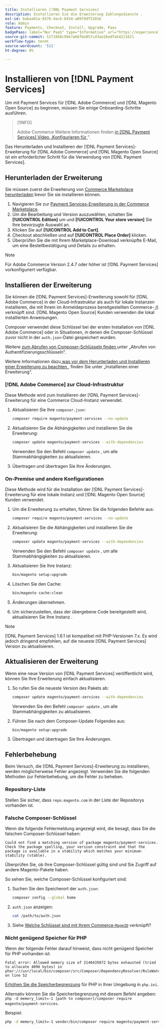 ```yaml
---
title: Installieren [!DNL Payment Services]
description: Installieren Sie die Erweiterung Zahlungsdienste .
exl-id: babaa91a-9376-4acb-b934-a89f9df52016
role: Admin
feature: Payments, Checkout, Install, Upgrade, Paas
badgePaas: label="Nur PaaS" type="Informative" url="https://experienceleague.adobe.com/de/docs/commerce/user-guides/product-solutions" tooltip="Gilt nur für Adobe Commerce in Cloud-Projekten (von Adobe verwaltete PaaS-Infrastruktur) und lokale Projekte."
source-git-commit: 5271668c99e7a66fbe857cd3ae26edfa54211621
workflow-type: tm+mt
source-wordcount: '511'
ht-degree: 0%

---
```


# Installieren von [!DNL Payment Services]

Um mit Payment Services für [!DNL Adobe Commerce] und [!DNL Magento Open Source] zu beginnen, müssen Sie einige Onboarding-Schritte ausführen.

>[!INFO]
>
> Adobe Commerce Weitere Informationen finden [ in  [!DNL Payment Services]  Video „Konfigurieren für ](https://experienceleague.adobe.com/de/docs/commerce-learn/tutorials/admin/adobe-commerce-services/configure-adobe-payment-services)&quot;.

Das Herunterladen und Installieren der [!DNL Payment Services]-Erweiterung für [!DNL Adobe Commerce] und [!DNL Magento Open Source] ist ein erforderlicher Schritt für die Verwendung von [!DNL Payment Services].

## Herunterladen der Erweiterung

Sie müssen zuerst die Erweiterung von [Commerce Marketplace herunterladen](https://experienceleague.adobe.com/docs/commerce-admin/start/resources/commerce-marketplace.html?lang=de) bevor Sie sie installieren können.

1. Navigieren Sie zur [Payment Services-Erweiterung in der Commerce Marketplace](https://commercemarketplace.adobe.com/magento-payment-services.html).
1. Um die Bearbeitung und Version auszuwählen, schalten Sie **[!UICONTROL Edition]** um und **[!UICONTROL Your store version]** Sie Ihre bevorzugte Auswahl an.
1. Klicken Sie auf **[!UICONTROL Add to Cart]**.
1. Checkout abschließen und auf **[!UICONTROL Place Order]** klicken.
1. Überprüfen Sie die mit Ihrem Marketplace-Download verknüpfte E-Mail, um eine Bestellbestätigung und Details zu erhalten.

>[!NOTE]
>
> Für Adobe Commerce Version 2.4.7 oder höher ist [!DNL Payment Services] vorkonfiguriert verfügbar.

## Installieren der Erweiterung

Sie können die [!DNL Payment Services]-Erweiterung sowohl für [!DNL Adobe Commerce] in der Cloud-Infrastruktur als auch für lokale Instanzen installieren, die mit Ihrem im Anmeldeprozess bereitgestellten Commerce-[ (](https://developer.adobe.com/commerce/marketplace/guides/sellers/profile-information/#access-keys)) verknüpft sind.
[!DNL Magento Open Source] Kunden verwenden die lokal installierten Anweisungen.

Composer verwendet diese Schlüssel bei der ersten Installation von [!DNL Adobe Commerce] oder in Situationen, in denen die Composer-Schlüssel zuvor nicht in der `auth.json`-Datei gespeichert wurden.

Weitere [ zum Abrufen von Composer-Schlüsseln finden ](https://experienceleague.adobe.com/de/docs/commerce-operations/installation-guide/prerequisites/authentication-keys) unter „Abrufen von Authentifizierungsschlüsseln“.

Weitere Informationen dazu[ was vor dem Herunterladen und Installieren einer Erweiterung zu beachten ](https://experienceleague.adobe.com/de/docs/commerce-operations/installation-guide/tutorials/extensions), finden Sie unter „Installieren einer Erweiterung“.

### [!DNL Adobe Commerce] zur Cloud-Infrastruktur

Diese Methode wird zum Installieren der [!DNL Payment Services]-Erweiterung für eine Commerce Cloud-Instanz verwendet.

1. Aktualisieren Sie Ihre `composer.json`:

   ```bash
   composer require magento/payment-services --no-update
   ```

1. Aktualisieren Sie die Abhängigkeiten und installieren Sie die Erweiterung:

   ```bash
   composer update magento/payment-services --with-dependencies
   ```

   Verwenden Sie den Befehl `composer update` , um alle Stammabhängigkeiten zu aktualisieren.

1. Übertragen und übertragen Sie Ihre Änderungen.

### On-Premise und andere Konfigurationen

Diese Methode wird für die Installation der [!DNL Payment Services]-Erweiterung für eine lokale Instanz und [!DNL Magento Open Source] Kunden verwendet.

1. Um die Erweiterung zu erhalten, führen Sie die folgenden Befehle aus:

   ```bash
   composer require magento/payment-services --no-update
   ```

1. Aktualisieren Sie die Abhängigkeiten und installieren Sie die Erweiterung:

   ```bash
   composer update magento/payment-services --with-dependencies
   ```

   Verwenden Sie den Befehl `composer update` , um alle Stammabhängigkeiten zu aktualisieren.

1. Aktualisieren Sie Ihre Instanz:

   ```bash
   bin/magento setup:upgrade
   ```

1. Löschen Sie den Cache:

   ```bash
   bin/magento cache:clean
   ```

1. Änderungen übernehmen.
1. Um sicherzustellen, dass der übergebene Code bereitgestellt wird, aktualisieren Sie Ihre Instanz .

>[!NOTE]
>
> [!DNL Payment Services] 1.6.1 ist kompatibel mit PHP-Versionen 7.x. Es wird jedoch dringend empfohlen, auf die neueste [!DNL Payment Services] Version zu aktualisieren.

## Aktualisieren der Erweiterung

Wenn eine neue Version von [!DNL Payment Services] veröffentlicht wird, können Sie Ihre Erweiterung einfach aktualisieren.

1. So rufen Sie die neueste Version des Pakets ab:

   ```bash
   composer update magento/payment-services --with-dependencies
   ```

   Verwenden Sie den Befehl `composer update` , um alle Stammabhängigkeiten zu aktualisieren.

1. Führen Sie nach dem Composer-Update Folgendes aus:

   ```bash
   bin/magento setup:upgrade
   ```

1. Übertragen und übertragen Sie Ihre Änderungen.

## Fehlerbehebung

Beim Versuch, die [!DNL Payment Services]-Erweiterung zu installieren, werden möglicherweise Fehler angezeigt. Verwenden Sie die folgenden Methoden zur Fehlerbehebung, um die Fehler zu beheben.

### Repository-Liste

Stellen Sie sicher, dass `repo.magento.com` in der Liste der Repositorys vorhanden ist.

### Falsche Composer-Schlüssel

Wenn die folgende Fehlermeldung angezeigt wird, die besagt, dass Sie die falschen Composer-Schlüssel haben:

```
Could not find a matching version of package magento/payment-services. Check the package spelling, your version constraint and that the package is available in a stability which matches your minimum-stability (stable).
```

Überprüfen Sie, ob Ihre Composer-Schlüssel gültig sind und Sie Zugriff auf andere Magento-Pakete haben.

So sehen Sie, welche Composer-Schlüssel konfiguriert sind:

1. Suchen Sie den Speicherort der `auth.json`:

   ```bash
   composer config --global home
   ```

1. `auth.json` anzeigen:

   ```bash
   cat /path/to/auth.json
   ```

1. Siehe [Welche Schlüssel sind mit Ihrem Commerce-`MageID`](https://experienceleague.adobe.com/de/docs/commerce-operations/installation-guide/prerequisites/authentication-keys) verknüpft?

### Nicht genügend Speicher für PHP

Wenn der folgende Fehler darauf hinweist, dass nicht genügend Speicher für PHP vorhanden ist:

```
Fatal error: Allowed memory size of 2146435072 bytes exhausted (tried to allocate 4096 bytes) in phar:///usr/local/bin/composer/src/Composer/DependencyResolver/RuleWatchGraph.php on line 52
```

[Erhöhen Sie die Speicherbegrenzung](https://experienceleague.adobe.com/de/docs/commerce-cloud-service/user-guide/configure/app/php-settings#increase-php-memory-limit) für PHP in Ihrer Umgebung in `php.ini`.

Alternativ können Sie die Speicherbegrenzung mit diesem Befehl angeben: `php -d memory_limit=-1 [path to composer]/composer require magento/payment-services`.

Beispiel:

```bash
php -d memory_limit=-1 vendor/bin/composer require magento/payment-services
```
